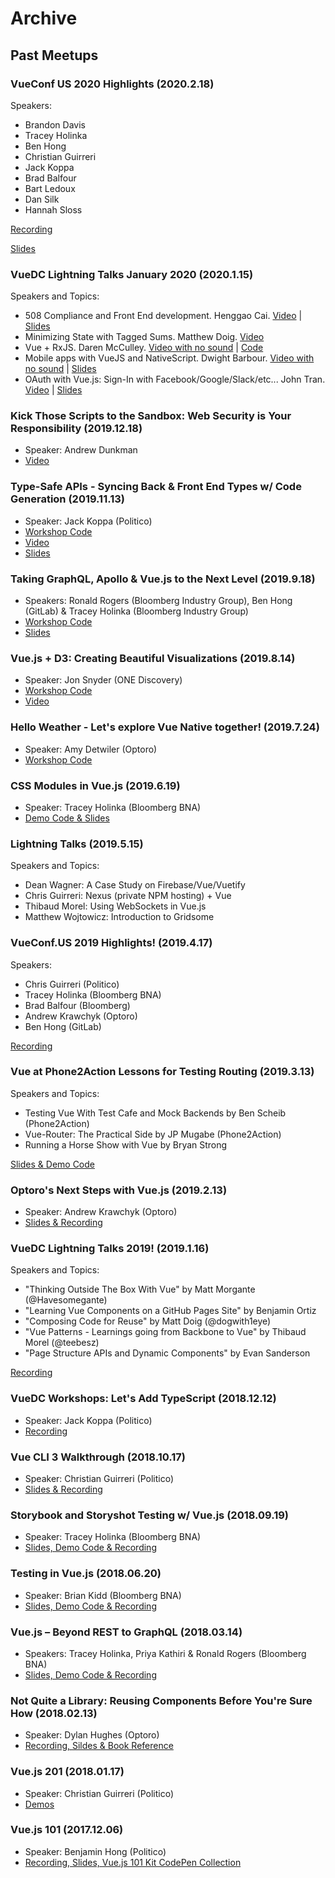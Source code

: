 # Archive

## Past Meetups

### VueConf US 2020 Highlights (2020.2.18)

Speakers:

- Brandon Davis
- Tracey Holinka
- Ben Hong
- Christian Guirreri
- Jack Koppa
- Brad Balfour
- Bart Ledoux
- Dan Silk
- Hannah Sloss

[Recording](https://www.youtube.com/watch?v=_hwG-DshQ-U)

[Slides](https://docs.google.com/presentation/d/1dSfcrtxRu5mqQ0Vnc2Xkio1XBhXOPQ0QMrGLvPxWzFo/edit?usp=sharing)


### VueDC Lightning Talks January 2020 (2020.1.15)

Speakers and Topics:

- 508 Compliance and Front End development. Henggao Cai. [Video](https://www.youtube.com/watch?v=Oq-MRAQcwqM&t=0s) | [Slides](https://github.com/VueDC/Lightning-Talks-January-2020/blob/master/508-Compliance-and-Front-End-Development.pdf)
- Minimizing State with Tagged Sums. Matthew Doig. [Video](https://www.youtube.com/watch?v=Oq-MRAQcwqM&t=916s)
- Vue + RxJS. Daren McCulley. [Video with no sound](https://www.youtube.com/watch?v=Oq-MRAQcwqM&t=1586s) | [Code](https://www.notion.so/vuedc/Daren-McCulley-6473ee7750b74de6a79cc9678e3fb8c6)
- Mobile apps with VueJS and NativeScript. Dwight Barbour. [Video with no sound](https://www.youtube.com/watch?v=Oq-MRAQcwqM&t=2706s) | [Slides](https://docs.google.com/presentation/d/1h6tdrzZhlSa9QRJdqjcr-HyqDHvdL8AHaCAsNVZ-zyE/edit#slide=id.p)
- OAuth with Vue.js: Sign-In with Facebook/Google/Slack/etc... John Tran. [Video](https://www.youtube.com/watch?v=Oq-MRAQcwqM&t=4267s) | [Slides](https://speakerdeck.com/johnkntran/oauth-and-vuejs)

### Kick Those Scripts to the Sandbox: Web Security is Your Responsibility (2019.12.18)
- Speaker: Andrew Dunkman
- [Video](https://www.youtube.com/watch?v=QIWP4oabV9E)

### Type-Safe APIs - Syncing Back & Front End Types w/ Code Generation (2019.11.13)
- Speaker: Jack Koppa (Politico)
- [Workshop Code](https://github.com/jackkoppa/typesafe-api-clients-demo)
- [Video](https://www.youtube.com/watch?v=Tbn04FU3Ku0)
- [Slides](https://docs.google.com/presentation/d/1foL-tGd4PKQzhX7-etfV86ezgF74Z9QfSpIO-ivEe2o/edit#slide=id.g35f391192_04)

### Taking GraphQL, Apollo & Vue.js to the Next Level (2019.9.18)
- Speakers: Ronald Rogers (Bloomberg Industry Group), Ben Hong (GitLab) & Tracey Holinka (Bloomberg Industry Group)
- [Workshop Code](https://github.com/ronald-d-rogers/vue-graphql-workshop)
- [Slides](https://youtu.be/xO3w3_hBRVQ)

### Vue.js + D3: Creating Beautiful Visualizations (2019.8.14)
- Speaker: Jon Snyder (ONE Discovery)
- [Workshop Code](https://github.com/thegoodideaco/visualizing-hierarchies)
- [Video](https://www.youtube.com/watch?v=GuecoTcqmVE&feature=youtu.be)

### Hello Weather - Let's explore Vue Native together! (2019.7.24)

- Speaker: Amy Detwiler (Optoro)
- [Workshop Code](https://github.com/duaimei/hello-weather)

### CSS Modules in Vue.js (2019.6.19)

- Speaker: Tracey Holinka (Bloomberg BNA)
- [Demo Code & Slides](https://github.com/TraceyHolinka/css-modules-in-vuejs)

### Lightning Talks (2019.5.15)

Speakers and Topics:
- Dean Wagner: A Case Study on Firebase/Vue/Vuetify
- Chris Guirreri: Nexus (private NPM hosting) + Vue
- Thibaud Morel: Using WebSockets in Vue.js
- Matthew Wojtowicz: Introduction to Gridsome

### VueConf.US 2019 Highlights! (2019.4.17)

Speakers: 
- Chris Guirreri (Politico)
- Tracey Holinka (Bloomberg BNA)
- Brad Balfour (Bloomberg)
- Andrew Krawchyk (Optoro)
- Ben Hong (GitLab)

[Recording](https://www.youtube.com/watch?v=mzP1hDMnLTY&t=8s)

### Vue at Phone2Action Lessons for Testing Routing (2019.3.13)

Speakers and Topics:
- Testing Vue With Test Cafe and Mock Backends by Ben Scheib (Phone2Action)
- Vue-Router: The Practical Side by JP Mugabe (Phone2Action)
- Running a Horse Show with Vue by Bryan Strong

[Slides & Demo Code](https://github.com/VueDC/Vue-at-Phone2Action-Lessons-for-Testing-Routing)

### Optoro's Next Steps with Vue.js (2019.2.13)

- Speaker: Andrew Krawchyk (Optoro)
- [Slides & Recording](https://github.com/VueDC/Optoros-Next-Steps-with-Vue.js)

### VueDC Lightning Talks 2019! (2019.1.16)

Speakers and Topics:
- "Thinking Outside The Box With Vue" by Matt Morgante (@Havesomegante)
- "Learning Vue Components on a GitHub Pages Site" by Benjamin Ortiz
- "Composing Code for Reuse" by Matt Doig (@dogwith1eye)
- "Vue Patterns - Learnings going from Backbone to Vue" by Thibaud Morel (@teebesz)
- "Page Structure APIs and Dynamic Components" by Evan Sanderson

[Recording](https://www.youtube.com/watch?v=O3mncERjW-A&t=7s)

### VueDC Workshops: Let's Add TypeScript (2018.12.12)

- Speaker: Jack Koppa (Politico)
- [Recording](https://youtu.be/J1PdiRDUbDA)

### Vue CLI 3 Walkthrough (2018.10.17)

- Speaker: Christian Guirreri (Politico)
- [Slides & Recording](https://github.com/VueDC/vue-cli-3-walkthrough)

### Storybook and Storyshot Testing w/ Vue.js (2018.09.19)

- Speaker: Tracey Holinka (Bloomberg BNA)
- [Slides, Demo Code & Recording](https://github.com/VueDC/storybook-and-storyshot-testing-with-vuejs)

### Testing in Vue.js (2018.06.20)

- Speaker: Brian Kidd (Bloomberg BNA)
- [Slides, Demo Code & Recording](https://github.com/VueDC/testing-in-vuejs)

### Vue.js – Beyond REST to GraphQL (2018.03.14)

- Speakers: Tracey Holinka, Priya Kathiri & Ronald Rogers (Bloomberg BNA)
- [Slides, Demo Code & Recording](https://github.com/VueDC/beyond-rest-to-graphql)

### Not Quite a Library: Reusing Components Before You're Sure How (2018.02.13)

- Speaker: Dylan Hughes (Optoro)
- [Recording, Sildes & Book Reference](https://github.com/VueDC/not-quite-a-library)

### Vue.js 201 (2018.01.17)

- Speaker: Christian Guirreri (Politico)
- [Demos](https://github.com/VueDC/vuejs-201)

### Vue.js 101 (2017.12.06)

- Speaker: Benjamin Hong (Politico)
- [Recording, Slides, Vue.js 101 Kit CodePen Collection](https://github.com/VueDC/testing-in-vuejs)
